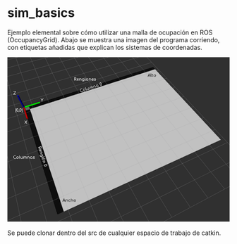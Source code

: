 # sim_basics

Ejemplo elemental sobre cómo utilizar una malla de ocupación en ROS (OccupancyGrid). Abajo se muestra una imagen del programa corriendo, con etiquetas añadidas que explican los sistemas de coordenadas.

![Grid axes](./images/gridaxes.png)

Se puede clonar dentro del src de cualquier espacio de trabajo de catkin.

